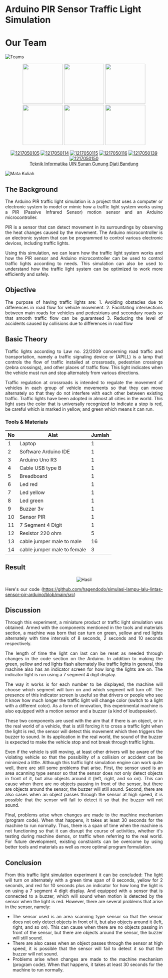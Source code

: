 # Arduino PIR Sensor Traffic Light Simulation

# Our Team
![Teams](https://img.shields.io/badge/Our%20Team-Team%208-blue)
<div align='center'>

<img src="https://instagram.fbdo9-1.fna.fbcdn.net/v/t51.2885-19/316864922_1852472991793656_7657030429392711616_n.jpg?stp=dst-jpg_s150x150&_nc_ht=instagram.fbdo9-1.fna.fbcdn.net&_nc_cat=100&_nc_ohc=6bShSt9gUl4AX_M78Bm&edm=ACWDqb8BAAAA&ccb=7-5&oh=00_AfCziw5_QgvYOAJmLqITmckwraFY2nNmK67bycs9NO0Slg&oe=63AB8F6B&_nc_sid=1527a3" width="128"/>
<img src="https://instagram.fbdo9-1.fna.fbcdn.net/v/t51.2885-19/239296862_976388269592842_7701204130071488712_n.jpg?stp=dst-jpg_s150x150&_nc_ht=instagram.fbdo9-1.fna.fbcdn.net&_nc_cat=110&_nc_ohc=7qnK_dO4vxYAX8Qq-eg&edm=ACWDqb8BAAAA&ccb=7-5&oh=00_AfDDRNqpSRtEau4Dthkfusr47LxjDUIjMYq4qJ2vysWC9Q&oe=63AC2FA8&_nc_sid=1527a3" width="128"/>
<img src="https://instagram.fbdo9-1.fna.fbcdn.net/v/t51.2885-19/298800735_1702441283465972_5123534441493860289_n.jpg?stp=dst-jpg_s150x150&_nc_ht=instagram.fbdo9-1.fna.fbcdn.net&_nc_cat=108&_nc_ohc=lxBq-jRc0BwAX_Prvzg&edm=AOQ1c0wBAAAA&ccb=7-5&oh=00_AfCMJNEv98taiCf35VuJJXtgD7qc7k9leov0Pwk93RpMGg&oe=63AB7076&_nc_sid=8fd12b" width="128"/>
<img src="https://instagram.fbdo9-1.fna.fbcdn.net/v/t51.2885-19/240412328_231453238899768_7360240309109024593_n.jpg?stp=dst-jpg_s150x150&_nc_ht=instagram.fbdo9-1.fna.fbcdn.net&_nc_cat=100&_nc_ohc=bVMASqiOYgYAX9QrEgY&edm=AOQ1c0wBAAAA&ccb=7-5&oh=00_AfDuNhEN74y5eUS1QenKgk7DUnvrNYZZqNoJfAc1RfVniw&oe=63AC7D08&_nc_sid=8fd12b" width="128"/>
<img src="https://instagram.fbdo9-1.fna.fbcdn.net/v/t51.2885-19/318978136_872552893784165_6489473548612371827_n.jpg?stp=dst-jpg_s150x150&_nc_ht=instagram.fbdo9-1.fna.fbcdn.net&_nc_cat=105&_nc_ohc=eDQ857ya1K0AX_9D15I&edm=AOQ1c0wBAAAA&ccb=7-5&oh=00_AfBn8st5uWjbXy6W7BZ8YHCvKfy54vQU5rLDKukVH_Bm9Q&oe=63AC776F&_nc_sid=8fd12b" width="128"/>
<img src="https://instagram.fsoc1-2.fna.fbcdn.net/v/t51.2885-19/44884218_345707102882519_2446069589734326272_n.jpg?_nc_ht=instagram.fsoc1-2.fna.fbcdn.net&_nc_cat=1&_nc_ohc=jqZ-jpn127kAX-ia39c&edm=AJ9x6zYBAAAA&ccb=7-5&ig_cache_key=YW5vbnltb3VzX3Byb2ZpbGVfcGlj.2-ccb7-5&oh=00_AfCRXkbWMaSWp57nhNyYuSiSkZ_tOPT0fKnUitewcHjCSQ&oe=63AC4F4F&_nc_sid=cff2a4" width="128"/>

<br>

[![1217050105](https://img.shields.io/badge/105-Muhammad%20Zaky%20M%20S-blue)]() [![1217050114](https://img.shields.io/badge/114-Pancadrya%20Y%20P-blue)](https://github.com/Pancadrya) [![1217050115](https://img.shields.io/badge/115-Pitriani-blue)]() 
  [![1217050116](https://img.shields.io/badge/116-Raden%20Ibnu%20H%20W-blue)](https://github.com/hagendodo) [![1217050139](https://img.shields.io/badge/139-Vina%20Patricia-blue)](https://github.com/vinaapatricia) [![1217050150](https://img.shields.io/badge/150-Ravigo%20Haykal%20A-blue)]()
  <br> [Teknik Informatika](http://if.uinsgd.ac.id/) [UIN Sunan Gunung Djati Bandung](https://uinsgd.ac.id/) 

</div>

![Mata Kuliah](https://img.shields.io/badge/Mata%20Kuliah-Organisasi%20dan%20Arsitektur%20Komputer-green)
## The Background
<div align="justify">
The Arduino PIR traffic light simulation is a project that uses a computer or electronic system to model or mimic how a traffic light system works using a PIR (Passive Infrared Sensor) motion sensor and an Arduino microcontroller.

PIR is a sensor that can detect movement in its surroundings by observing the heat changes caused by the movement. The Arduino microcontroller is an electronic system that can be programmed to control various electronic devices, including traffic lights.

Using this simulation, we can learn how the traffic light system works and how the PIR sensor and Arduino microcontroller can be used to control traffic lights according to needs. This simulation can also be used to understand how the traffic light system can be optimized to work more efficiently and safely.
</div>

## Objective
<div align="justify">
The purpose of having traffic lights are:
1. Avoiding obstacles due to differences in road flow for vehicle movement. 
2. Facilitating intersections between main roads for vehicles and pedestrians and secondary roads so that smooth traffic flow can be guaranteed 
3. Reducing the level of accidents caused by collisions due to differences in road flow
</div>

## Basic Theory
<div align="justify">
Traffic lights according to Law no. 22/2009 concerning road traffic and transportation, namely a traffic signaling device or (APILL) is a lamp that controls the flow of traffic installed at crossroads, pedestrian crossings (zebra crossings), and other places of traffic flow. This light indicates when the vehicle must run and stop alternately from various directions. 

Traffic regulation at crossroads is intended to regulate the movement of vehicles in each group of vehicle movements so that they can move alternately so that they do not interfere with each other between existing traffic. Traffic lights have been adopted in almost all cities in the world. This light uses the color that is universally recognized to indicate a stop is red, be careful which is marked in yellow, and green which means it can run. 
<div>

### Tools & Materials
| No  | Alat | Jumlah |
| ------------- | ------------- | ------------- |
| 1 |Laptop | 1 |
| 2 |Software Arduino IDE | 1 |
| 3 |Arduino Uno R3 | 1 |
| 4 |Cable USB type B | 1 |
| 5 |Breadboard | 1 |
| 6 |Led red | 1 |
| 7 |Led yellow | 1 |
| 8 |Led green | 1 |
| 9 |Buzzer 3v | 1 |
| 10 |Sensor PIR | 1 |
| 11 |7 Segment 4 Digit | 1 |
| 12 |Resistor 220 ohm | 5 |
| 13 |cable jumper male to male | 16 |
| 14 |cable jumper male to female | 3 |

## Result
<div align="center">

![Hasil](https://miro.medium.com/max/828/0*QB1dxamMZmcAi8--)

</div>
  
  Here's our code (https://github.com/hagendodo/simulasi-lampu-lalu-lintas-sensor-pir-arduino/blob/main/src)

## Discussion
<div align="justify">
Through this experiment, a miniature product or traffic light simulation was obtained. Armed with the components mentioned in the tools and materials section, a machine was born that can turn on green, yellow and red lights alternately with time intervals of 8 seconds, 2 seconds and 10 seconds respectively. 

The length of time the light can last can be reset as needed through changes in the code section on the Arduino. In addition to making the green, yellow and red lights flash alternately like traffic lights in general, this machine also has an indicator screen for how long the lights are on. The indicator light is run using a 7 segment 4 digit display. 

The way it works is for each number to be displayed, the machine will choose which segment will turn on and which segment will turn off. The presence of this indicator screen is useful so that drivers or people who see it know how much longer the traffic light will change color (switch to a light with a different color). As a form of innovation, this experimental machine is also equipped with a motion sensor and a buzzer (a kind of loudspeaker). 

These two components are used with the aim that if there is an object, or in the real world of a vehicle, that is still forcing it to cross a traffic light when the light is red, the sensor will detect this movement which then triggers the buzzer to sound. In its application in the real world, the sound of the buzzer is expected to make the vehicle stop and not break through traffic lights.

Even if the vehicle is still moving, at least other drivers will be aware of the violating vehicle so that the possibility of a collision or accident can be minimized a little. Although this traffic light simulation engine can work quite well, there are still some problems that arise. First, the sensor used is an area scanning type sensor so that the sensor does not only detect objects in front of it, but also objects around it (left, right, and so on). 
This can cause when there are no objects passing in front of the sensor, but there are objects around the sensor, the buzzer will still sound. Second, there are also cases when an object passes through the sensor at high speed, it is possible that the sensor will fail to detect it so that the buzzer will not sound. 

Final, problems arise when changes are made to the machine mechanism (program code). When that happens, it takes at least 30 seconds for the machine to run normally. Thus, there is a span of time when the machine is not functioning so that it can disrupt the course of activities, whether it's testing during machine demos, or traffic when referring to the real world. For future development, existing constraints can be overcome by using better tools and materials as well as more optimal program formulation.
</div>

## Conclusion
<div align="justify">

From this traffic light simulation experiment it can be concluded:
The light will turn on alternately with a green time span of 8 seconds, yellow for 2 seconds, and red for 10 seconds plus an indicator for how long the light is on using a 7 segment 4 digit display. And equipped with a sensor that is connected to a buzzer, which will sound when motion is detected by the sensor when the light is red. However, there are several problems that arise in the sensor, namely:

- The sensor used is an area scanning type sensor so that the sensor does not only detect objects in front of it, but also objects around it (left, right, and so on). This can cause when there are no objects passing in front of the sensor, but there are objects around the sensor, the buzzer will still sound.
- There are also cases when an object passes through the sensor at high speed, it is possible that the sensor will fail to detect it so that the buzzer will not sound.
- Problems arise when changes are made to the machine mechanism (program code). When that happens, it takes at least 30 seconds for the machine to run normally.

</div>
